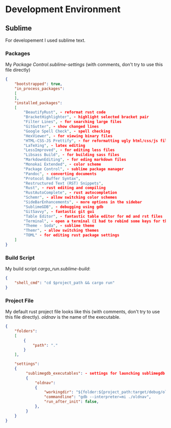 # Development Environment

## Sublime
For developement I used sublime text.

### Packages

My *Package Control.sublime-settings* (with comments, don't try to use this file directly)

```json
{
    "bootstrapped": true,
    "in_process_packages":
    [
    ],
    "installed_packages":
    [
        "BeautifyRust", - reformat rust code
        "BracketHighlighter", - highlight selected bracket pair
        "Filter Lines", - for searching large files
        "GitGutter", - show changed lines
        "Google Spell Check", - spell checking
        "HexViewer", - for viewing binary files
        "HTML-CSS-JS Prettify", - for reformatting ugly html/css/js files
        "LaTeXing", - latex editing
        "LessImproved", - for editing less files
        "Libsass Build", - for building sass files
        "MarkdownEditing", - for eding markdown files
        "Monokai Extended", - color scheme
        "Package Control", - sublime package manager
        "Pandoc", - converting documents
        "Protocol Buffer Syntax",
        "Restructured Text (RST) Snippets",
        "Rust", - rust editing and compiling
        "RustAutoComplete", - rust autocompletion
        "Schemr", - allow switching color schemes
        "SideBarEnhancements", - more options in the sidebar
        "SublimeGDB", - debugging using gdb
        "GitSavvy", - fantastic git gui
        "Table Editor", - fantastic table editor for md and rst files
        "Terminal", - open a terminal (I had to rebind some keys for this)
        "Theme - Soda", - sublime theme
        "Themr", - allow switching themes
        "TOML" - for editing rust package settings
    ]
}
```

### Build Script
My build script *cargo_run.sublime-build*:

```json
{
    "shell_cmd": "cd $project_path && cargo run"
}

```

### Project File

My default rust project file looks like this (with comments, don't try to use this file directly). *oldnav* is the name of the executable.

```json
{
    "folders":
    [
        {
            "path": "."
        }
    ],

    "settings":
    {
         "sublimegdb_executables": - settings for launching sublimegdb plugin
         {
             "oldnav":
             {
                 "workingdir": "${folder:${project_path:target/debug/oldnav}}",
                 "commandline": "gdb --interpreter=mi ./oldnav",
                 "run_after_init": false,
             },
         }
    }
}
```